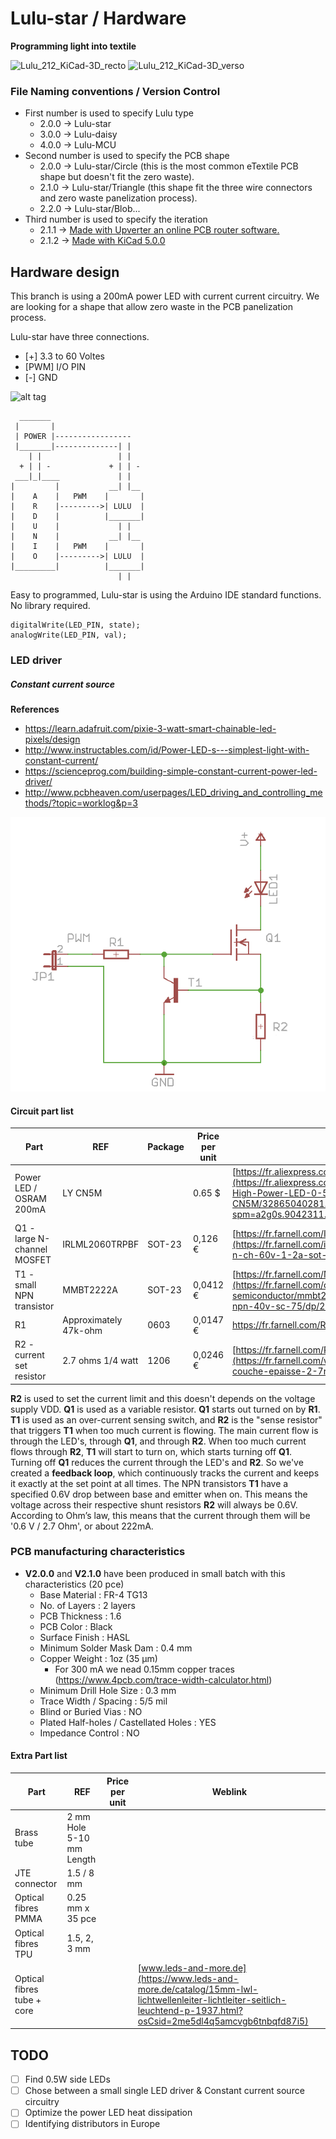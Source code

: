 # Lulu-star / Hardware
**Programming light into textile**

![Lulu_212_KiCad-3D_recto](https://farm2.staticflickr.com/1866/42677197680_7de2dc2bb7_z_d.jpg)
![Lulu_212_KiCad-3D_verso](https://farm2.staticflickr.com/1842/42677197530_d0e99c28d2_z_d.jpg)

###  File Naming conventions / Version Control
- First number is used to specify Lulu type
  - 2.0.0 -> Lulu-star
  - 3.0.0 -> Lulu-daisy
  - 4.0.0 -> Lulu-MCU
- Second number is used to specify the PCB shape
  - 2.0.0 -> Lulu-star/Circle (this is the most common eTextile PCB shape but doesn't fit the zero waste).
  - 2.1.0 -> Lulu-star/Triangle (this shape fit the three wire connectors and zero waste panelization process).
  - 2.2.0 -> Lulu-star/Blob...
- Third number is used to specify the iteration
  - 2.1.1 -> [Made with Upverter an online PCB router software.](https://upverter.com/DataPaulette/08fe1452dfd87b08/Lulu-star_211/ "Made with Upvetrter, online PCB router software") 
  - 2.1.2 -> [Made with KiCad 5.0.0](./kicad_Lulu_star/Lulu_star_212/ "Made with KiCad 5.0.0") 

## Hardware design
This branch is using a 200mA power LED with current current circuitry.
We are looking for a shape that allow zero waste in the PCB panelization process.

Lulu-star have three connections.
- [+] 3.3 to 60 Voltes
- [PWM] I/O PIN
- [-] GND

![alt tag](https://raw.githubusercontent.com/eTextile/Lulu/master/docs/pictures/footprint_connection.jpg)

      _______
     |       |
     | POWER |-----------------
     |_______|--------------| |
        | |                 | |
      + | | -             + | | -
     ___|_|____             | |
    |         |           __| |__
    |    A    |   PWM    |       |
    |    R    |--------->| LULU  |
    |    D    |          |_______|
    |    U    |             | |
    |    N    |           __| |__
    |    I    |   PWM    |       |
    |    O    |--------->| LULU  |
    |_________|          |_______|
                            | |

Easy to programmed, Lulu-star is using the Arduino IDE standard functions.
No library required.

    digitalWrite(LED_PIN, state);
    analogWrite(LED_PIN, val);

### LED driver
##### Constant current source

**References**
- https://learn.adafruit.com/pixie-3-watt-smart-chainable-led-pixels/design
- http://www.instructables.com/id/Power-LED-s---simplest-light-with-constant-current/
- https://scienceprog.com/building-simple-constant-current-power-led-driver/
- http://www.pcbheaven.com/userpages/LED_driving_and_controlling_methods/?topic=worklog&p=3

![alt tag](./DOCs/driver_00.png)

#### Circuit part list
| Part                         | REF                       | Package                | Price per unit | Weblink                |
| ---------------------------- | ------------------------- | -----------------------|--------------- |------------------------|
| Power LED / OSRAM 200mA      | LY CN5M                   |                        | 0.65 $         | [https://fr.aliexpress.com/LY-CN5M](https://fr.aliexpress.com/item/OSRAM-OSLON-SX-High-Power-LED-0-5W-3030-Yellow-LY-CN5M/32865040281.html?spm=a2g0s.9042311.0.0.27426c371XVtDl) |
| Q1 - large N-channel MOSFET  | IRLML2060TRPBF            | SOT-23                 | 0,126 €        | [https://fr.farnell.com/IRLML2060TRPBF](https://fr.farnell.com/infineon/irlml2060trpbf/mosfet-n-ch-60v-1-2a-sot-23/dp/1791578) |
| T1 - small NPN transistor    | MMBT2222A                 | SOT-23                 | 0,0412 €       | [https://fr.farnell.com/MMBT2222A](https://fr.farnell.com/on-semiconductor/mmbt2222att1g/transistor-bipol-npn-40v-sc-75/dp/2464039) |
| R1                           | Approximately 47k-ohm     | 0603                   | 0,0147 €       | [https://fr.farnell.com/R-47k-ohm ](https://fr.farnell.com/vishay/crcw060347k0fkea/res-couche-epaisse-47k-1-0-1w/dp/1469811) |
| R2 - current set resistor    | 2.7 ohms 1/4 watt         | 1206                   | 0,0246 €       | [https://fr.farnell.com/R-2.7-ohm](https://fr.farnell.com/walsin/wr12w2r70ftl/resist-couche-epaisse-2-7r-1-0/dp/2668305) |

**R2** is used to set the current limit and this doesn't depends on the voltage supply VDD.
**Q1** is used as a variable resistor. **Q1** starts out turned on by **R1**.
**T1** is used as an over-current sensing switch, and **R2** is the "sense resistor" that triggers **T1** when too much current is flowing.
The main current flow is through the LED's, through **Q1**, and through **R2**.
When too much current flows through **R2**, **T1** will start to turn on, which starts turning off **Q1**. Turning off **Q1** reduces the current through the LED's and **R2**.
So we've created a **feedback loop**, which continuously tracks the current and keeps it exactly at the set point at all times.
The NPN transistors **T1** have a specified 0.6V drop between base and emitter when on.
This means the voltage across their respective shunt resistors **R2** will always be 0.6V.
According to Ohm’s law, this means that the current through them will be '0.6 V / 2.7 Ohm', or about 222mA.

### PCB manufacturing characteristics

- **V2.0.0** and **V2.1.0** have been produced in small batch with this characteristics (20 pce)
  - Base Material : FR-4 TG13
  - No. of Layers : 2 layers
  - PCB Thickness : 1.6
  - PCB Color : Black
  - Surface Finish : HASL
  - Minimum Solder Mask Dam : 0.4 mm
  - Copper Weight : 1oz (35 µm)
    - For 300 mA we nead 0.15mm copper traces (https://www.4pcb.com/trace-width-calculator.html)
  - Minimum Drill Hole Size : 0.3 mm
  - Trace Width / Spacing : 5/5 mil
  - Blind or Buried Vias : NO
  - Plated Half-holes / Castellated Holes : YES
  - Impedance Control : NO

#### Extra Part list
| Part                       | REF                      | Price per unit   | Weblink        |
| -------------------------- | ------------------------ | -----------------|--------------- |
| Brass tube                 | 2 mm Hole 5-10 mm Length |                  |                |
| JTE connector              | 1.5 / 8 mm               |                  |                |
| Optical fibres PMMA        | 0.25 mm x 35 pce         |                  |                |
| Optical fibres TPU         | 1.5, 2, 3 mm             |                  |                |
| Optical fibres tube + core |                          |                  | [www.leds-and-more.de](https://www.leds-and-more.de/catalog/15mm-lwl-lichtwellenleiter-lichtleiter-seitlich-leuchtend-p-1937.html?osCsid=2me5dl4q5amcvgb6tnbqfd87i5) |

## TODO
- [ ] Find 0.5W side LEDs
- [ ] Chose between a small single LED driver & Constant current source circuitry
- [ ] Optimize the power LED heat dissipation
- [ ] Identifying distributors in Europe